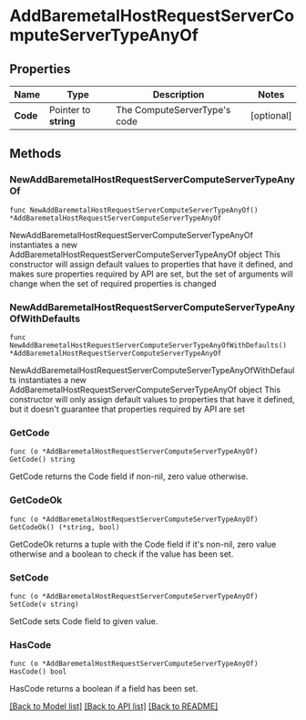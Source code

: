 # AddBaremetalHostRequestServerComputeServerTypeAnyOf

## Properties

Name | Type | Description | Notes
------------ | ------------- | ------------- | -------------
**Code** | Pointer to **string** | The ComputeServerType&#39;s code | [optional] 

## Methods

### NewAddBaremetalHostRequestServerComputeServerTypeAnyOf

`func NewAddBaremetalHostRequestServerComputeServerTypeAnyOf() *AddBaremetalHostRequestServerComputeServerTypeAnyOf`

NewAddBaremetalHostRequestServerComputeServerTypeAnyOf instantiates a new AddBaremetalHostRequestServerComputeServerTypeAnyOf object
This constructor will assign default values to properties that have it defined,
and makes sure properties required by API are set, but the set of arguments
will change when the set of required properties is changed

### NewAddBaremetalHostRequestServerComputeServerTypeAnyOfWithDefaults

`func NewAddBaremetalHostRequestServerComputeServerTypeAnyOfWithDefaults() *AddBaremetalHostRequestServerComputeServerTypeAnyOf`

NewAddBaremetalHostRequestServerComputeServerTypeAnyOfWithDefaults instantiates a new AddBaremetalHostRequestServerComputeServerTypeAnyOf object
This constructor will only assign default values to properties that have it defined,
but it doesn't guarantee that properties required by API are set

### GetCode

`func (o *AddBaremetalHostRequestServerComputeServerTypeAnyOf) GetCode() string`

GetCode returns the Code field if non-nil, zero value otherwise.

### GetCodeOk

`func (o *AddBaremetalHostRequestServerComputeServerTypeAnyOf) GetCodeOk() (*string, bool)`

GetCodeOk returns a tuple with the Code field if it's non-nil, zero value otherwise
and a boolean to check if the value has been set.

### SetCode

`func (o *AddBaremetalHostRequestServerComputeServerTypeAnyOf) SetCode(v string)`

SetCode sets Code field to given value.

### HasCode

`func (o *AddBaremetalHostRequestServerComputeServerTypeAnyOf) HasCode() bool`

HasCode returns a boolean if a field has been set.


[[Back to Model list]](../README.md#documentation-for-models) [[Back to API list]](../README.md#documentation-for-api-endpoints) [[Back to README]](../README.md)


